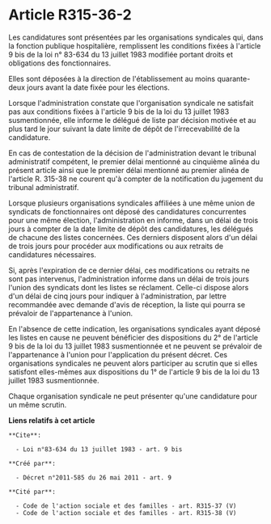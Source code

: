 # Article R315-36-2

Les candidatures sont présentées par les organisations syndicales qui, dans la fonction publique hospitalière, remplissent
les conditions fixées à l'article 9 bis de la loi n° 83-634 du 13 juillet 1983 modifiée portant droits et obligations des
fonctionnaires. 

Elles sont déposées à la direction de l'établissement au moins quarante-deux jours avant la date fixée pour les élections. 

Lorsque l'administration constate que l'organisation syndicale ne satisfait pas aux conditions fixées à l'article 9 bis de la
loi du 13 juillet 1983 susmentionnée, elle informe le délégué de liste par décision motivée et au plus tard le jour suivant
la date limite de dépôt de l'irrecevabilité de la candidature. 

En cas de contestation de la décision de l'administration devant le tribunal administratif compétent, le premier délai
mentionné au cinquième alinéa du présent article ainsi que le premier délai mentionné au premier alinéa de l'article R.
315-38 ne courent qu'à compter de la notification du jugement du tribunal administratif. 

Lorsque plusieurs organisations syndicales affiliées à une même union de syndicats de fonctionnaires ont déposé des
candidatures concurrentes pour une même élection, l'administration en informe, dans un délai de trois jours à compter de la
date limite de dépôt des candidatures, les délégués de chacune des listes concernées. Ces derniers disposent alors d'un délai
de trois jours pour procéder aux modifications ou aux retraits de candidatures nécessaires. 

Si, après l'expiration de ce dernier délai, ces modifications ou retraits ne sont pas intervenus, l'administration informe
dans un délai de trois jours l'union des syndicats dont les listes se réclament. Celle-ci dispose alors d'un délai de cinq
jours pour indiquer à l'administration, par lettre recommandée avec demande d'avis de réception, la liste qui pourra se
prévaloir de l'appartenance à l'union. 

En l'absence de cette indication, les organisations syndicales ayant déposé les listes en cause ne peuvent bénéficier des
dispositions du 2° de l'article 9 bis de la loi du 13 juillet 1983 susmentionnée et ne peuvent se prévaloir de l'appartenance
à l'union pour l'application du présent décret. Ces organisations syndicales ne peuvent alors participer au scrutin que si
elles satisfont elles-mêmes aux dispositions du 1° de l'article 9 bis de la loi du 13 juillet 1983 susmentionnée. 

Chaque organisation syndicale ne peut présenter qu'une candidature pour un même scrutin.

**Liens relatifs à cet article**

	**Cite**:

	  - Loi n°83-634 du 13 juillet 1983 - art. 9 bis

	**Créé par**:

	  - Décret n°2011-585 du 26 mai 2011 - art. 9

	**Cité par**:

	  - Code de l'action sociale et des familles - art. R315-37 (V)
	  - Code de l'action sociale et des familles - art. R315-38 (V)
